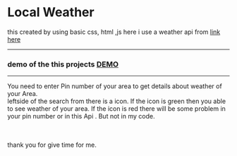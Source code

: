 # Local Weather 
this created by using basic css, html ,js
here i use a weather api from <a href="https://openweathermap.org/current">link here</a>
<hr>

<h3> demo of the this projects
<a href="https://abhijitgayen.github.io/sample_poject/weather/">DEMO</a>
 </h3>

<hr>

You need to enter Pin number of your area to get details about weather of your Area.
<br>
leftside of the search from there is a icon. If the icon is green then you able to see weather of your area.
If the icon is red there will be some problem in your pin number or in this Api . But not in my code.

<br>
<br>
thank you for give time for me.
